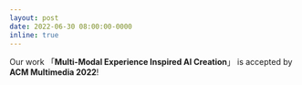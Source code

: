 ```yaml
---
layout: post
date: 2022-06-30 08:00:00-0000
inline: true
---
```


Our work 「**Multi-Modal Experience Inspired AI Creation**」 is accepted by **ACM Multimedia 2022**!